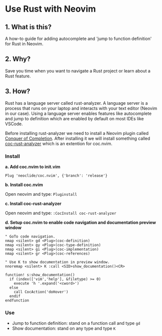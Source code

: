 <!-- numbers -->

# Use Rust with Neovim

## 1. What is this?
A how-to guide for adding autocomplete and 'jump to function definition' for Rust in Neovim.



## 2. Why?
Save you time when you want to navigate a Rust project or learn about a Rust feature.

## 3. How?
Rust has a language server called rust-analyzer. A language server is a process that runs on your laptop and interacts with your text editor (Neovim in our case). Using a language server enables features like autocomplete and jump to definition which are enabled by default on most IDEs like VSCode.

Before installing rust-analyzer we need to install a Neovim plugin called [Conquer of Completion](https://github.com/neoclide/coc.nvim). After installing it we will install something called [coc-rust-analyzer](https://github.com/fannheyward/coc-rust-analyzer) which is an extention for coc.nvim.

### Install
**a. Add coc.nvim to init.vim**
```
Plug 'neoclide/coc.nvim', {'branch': 'release'}
```

**b. Install coc.nvim**

Open neovim and type: `Pluginstall`

**c. Install coc-rust-analyzer**

Open neovim and type: `:CocInstall coc-rust-analyzer`

**d. Setup coc.nvim to enable code navigation and documentation preview window**

```
" GoTo code navigation.
nmap <silent> gd <Plug>(coc-definition)
nmap <silent> gy <Plug>(coc-type-definition)
nmap <silent> gi <Plug>(coc-implementation)
nmap <silent> gr <Plug>(coc-references)

" Use K to show documentation in preview window.
nnoremap <silent> K :call <SID>show_documentation()<CR>

function! s:show_documentation()
  if (index(['vim','help'], &filetype) >= 0)
    execute 'h '.expand('<cword>')
  else
    call CocAction('doHover')
  endif
endfunction

```

### Use

* Jump to function definition: stand on a function call and type `gd`
* Show documentation: stand on any type and type `K`

